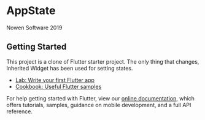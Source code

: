 # AppState

Nowen Software 2019

## Getting Started

This project is a clone of Flutter starter project. The only thing that changes, Inherited Widget has been used for setting states.

- [Lab: Write your first Flutter app](https://flutter.dev/docs/get-started/codelab)
- [Cookbook: Useful Flutter samples](https://flutter.dev/docs/cookbook)

For help getting started with Flutter, view our
[online documentation](https://flutter.dev/docs), which offers tutorials,
samples, guidance on mobile development, and a full API reference.
